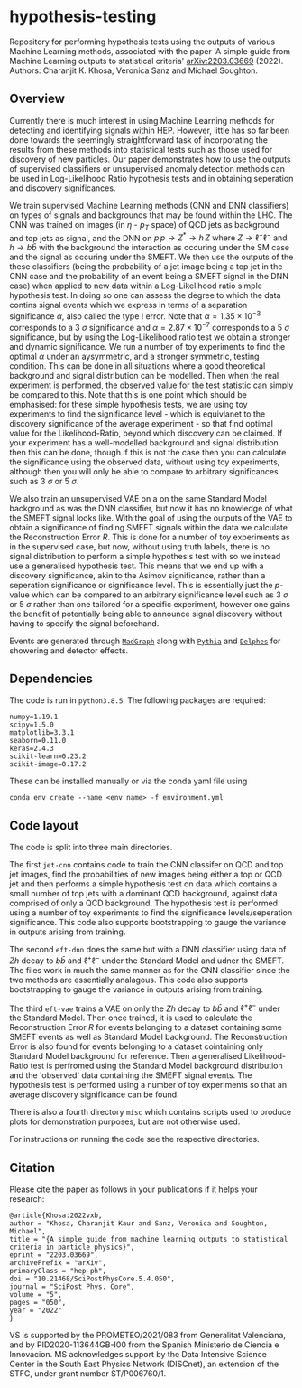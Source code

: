 # hypothesis-testing
Repository for performing hypothesis tests using the outputs of various Machine Learning methods, associated with the paper 'A simple guide from Machine Learning outputs to statistical criteria' [arXiv:2203.03669](https://arxiv.org/abs/2203.03669) (2022). Authors: Charanjit K. Khosa, Veronica Sanz and Michael Soughton.

## Overview

Currently there is much interest in using Machine Learning methods for detecting and identifying signals within HEP. However, little has so far been done towards the seemingly straightforward task of incorporating the results from these methods into statistical tests such as those used for discovery of new particles. Our paper demonstrates how to use the outputs of supervised classifiers or unsupervised anomaly detection methods can be used in Log-Likelihood Ratio hypothesis tests and in obtaining seperation and discovery significances. 

We train supervised Machine Learning methods (CNN and DNN classifiers) on types of signals and backgrounds that may be found within the LHC. The CNN was trained on images (in $\eta$ - $p_T$ space) of QCD jets as background and top jets as signal, and the DNN on $p \, p \to Z^* \to h \,  Z  \textrm{ where } Z\to \ell^+ \ell^- \textrm{ and } h \to b \bar{b}$ with the background the interaction as occuring under the SM case and the signal as occuring under the SMEFT. We then use the outputs of the these classifiers (being the probability of a jet image being a top jet in the CNN case and the probability of an event being a SMEFT signal in the DNN case) when applied to new data within a Log-Likelihood ratio simple hypothesis test. In doing so one can assess the degree to which the data contins signal events which we express in terms of a separation significance $\alpha$, also called the type I error. Note that $\alpha=1.35 \times 10^{-3}$ corresponds to a 3 $\sigma$ significance and $\alpha=2.87 \times 10^{-7}$ corresponds to a 5 $\sigma$ significance, but by using the Log-Likelihood ratio test we obtain a stronger and dynamic significance. We run a number of toy experiments to find the optimal $\alpha$ under an aysymmetric, and a stronger symmetric, testing condition. This can be done in all situations where a good theoretical background and signal distribution can be modelled. Then when the real experiment is performed, the observed value for the test statistic can simply be compared to this. Note that this is one point which should be emphasised: for these simple hypothesis tests, we are using toy experiments to find the significance level - which is equivlanet to the discovery significance of the average experiment - so that find optimal value for the Likelihood-Ratio, beyond which discovery can be claimed. If your experiment has a well-modelled background and signal distribution then this can be done, though if this is not the case then you can calculate the significance using the observed data, without using toy experiments, although then you will only be able to compare to arbitrary significances such as 3 $\sigma$ or 5 $\sigma$. 

We also train an unsupervised VAE on a on the same Standard Model background as was the DNN classifier, but now it has no knowledge of what the SMEFT signal looks like. With the goal of using the outputs of the VAE to obtain a significance of finding SMEFT signals within the data we calculate the Reconstruction Error $R$. This is done for a number of toy experiments as in the supervised case, but now, without using truth labels, there is no signal distribution to perform a simple hypothesis test with so we instead use a generalised hypothesis test. This means that we end up with a discovery significance, akin to the Asimov significance, rather than a seperation significance or significance level. This is essentially just the $p$-value which can be compared to an arbitrary significance level such as 3 $\sigma$ or 5 $\sigma$ rather than one tailored for a specific experiment, however one gains the benefit of potentially being able to announce signal discovery without having to specify the signal beforehand.

Events are generated through [`MadGraph`](https://arxiv.org/abs/1106.0522) along with [`Pythia`](https://arxiv.org/abs/0710.3820) and [`Delphes`](https://arxiv.org/abs/1307.6346) for showering and detector effects. 

## Dependencies

The code is run in `python3.8.5`. The following packages are required:

```
numpy=1.19.1
scipy=1.5.0
matplotlib=3.3.1
seaborn=0.11.0
keras=2.4.3
scikit-learn=0.23.2
scikit-image=0.17.2
```

These can be installed manually or via the conda yaml file using

```
conda env create --name <env name> -f environment.yml
```

## Code layout

The code is split into three main directories. 

The first `jet-cnn` contains code to train the CNN classifer on QCD and top jet images, find the probabilities of new images being either a top or QCD jet and then performs a simple hypothesis test on data which contains a small number of top jets with a dominant QCD background, against data comprised of only a QCD background. The hypothesis test is performed using a number of toy experiments to find the significance levels/seperation significance. This code also supports bootstrapping to gauge the variance in outputs arising from training. 

The second `eft-dnn` does the same but with a DNN classifier using data of $Zh$ decay to $b \bar{b}$ and $\ell^+ \ell^-$ under the Standard Model and udner the SMEFT. The files work in much the same manner as for the CNN classifier since the two methods are essentially analagous. This code also supports bootstrapping to gauge the variance in outputs arising from training. 

The third `eft-vae` trains a VAE on only the $Zh$ decay to $b \bar{b}$ and $\ell^+ \ell^-$ under the Standard Model. Then once trained, it is used to calculate the Reconstruction Error $R$ for events belonging to a dataset containing some SMEFT events as well as Standard Model background. The Reconstruction Error is also found for events belonging to a dataset cointaining only Standard Model background for reference. Then a generalised Likelihood-Ratio test is perfromed using the Standard Model background distribution and the 'observed' data containing the SMEFT signal events. The hypothesis test is performed using a number of toy experiments so that an average discovery significance can be found.

There is also a fourth directory `misc` which contains scripts used to produce plots for demonstration purposes, but are not otherwise used.

For instructions on running the code see the respective directories.

## Citation
Please cite the paper as follows in your publications if it helps your research:

    @article{Khosa:2022vxb,
    author = "Khosa, Charanjit Kaur and Sanz, Veronica and Soughton, Michael",
    title = "{A simple guide from machine learning outputs to statistical criteria in particle physics}",
    eprint = "2203.03669",
    archivePrefix = "arXiv",
    primaryClass = "hep-ph",
    doi = "10.21468/SciPostPhysCore.5.4.050",
    journal = "SciPost Phys. Core",
    volume = "5",
    pages = "050",
    year = "2022"
    }
    

VS is supported by the PROMETEO/2021/083 from Generalitat Valenciana, and by PID2020-113644GB-I00 from the Spanish Ministerio de Ciencia e Innovacion. MS acknowledges support by the Data Intensive Science Center in the South East Physics Network (DISCnet), an extension of the STFC, under grant number ST/P006760/1.
